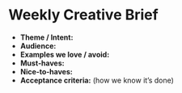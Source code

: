 # Weekly Creative Brief
- **Theme / Intent:** 
- **Audience:** 
- **Examples we love / avoid:** 
- **Must‑haves:** 
- **Nice‑to‑haves:** 
- **Acceptance criteria:** (how we know it’s done)
